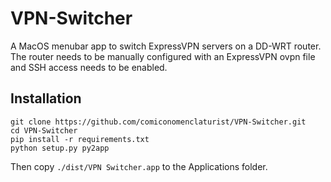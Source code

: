 # VPN-Switcher
A MacOS menubar app to switch ExpressVPN servers on a DD-WRT router.
The router needs to be manually configured with an ExpressVPN ovpn file and SSH access needs to be enabled.


## Installation
`git clone https://github.com/comiconomenclaturist/VPN-Switcher.git`  
`cd VPN-Switcher`  
`pip install -r requirements.txt`  
`python setup.py py2app`  

Then copy `./dist/VPN Switcher.app` to the Applications folder.